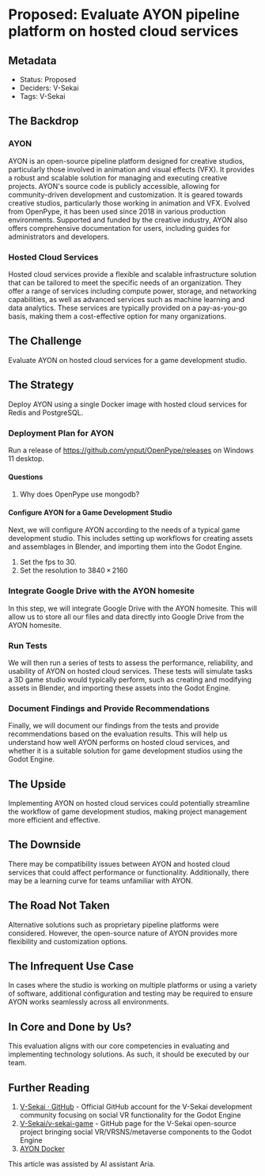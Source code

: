 # Proposed: Evaluate AYON pipeline platform on hosted cloud services

## Metadata

- Status: Proposed
- Deciders: V-Sekai
- Tags: V-Sekai

## The Backdrop

### AYON

AYON is an open-source pipeline platform designed for creative studios, particularly those involved in animation and visual effects (VFX). It provides a robust and scalable solution for managing and executing creative projects. AYON's source code is publicly accessible, allowing for community-driven development and customization. It is geared towards creative studios, particularly those working in animation and VFX. Evolved from OpenPype, it has been used since 2018 in various production environments. Supported and funded by the creative industry, AYON also offers comprehensive documentation for users, including guides for administrators and developers.

### Hosted Cloud Services

Hosted cloud services provide a flexible and scalable infrastructure solution that can be tailored to meet the specific needs of an organization. They offer a range of services including compute power, storage, and networking capabilities, as well as advanced services such as machine learning and data analytics. These services are typically provided on a pay-as-you-go basis, making them a cost-effective option for many organizations.

## The Challenge

Evaluate AYON on hosted cloud services for a game development studio.

## The Strategy

Deploy AYON using a single Docker image with hosted cloud services for Redis and PostgreSQL.

### Deployment Plan for AYON

Run a release of https://github.com/ynput/OpenPype/releases on Windows 11 desktop.

#### Questions

1. Why does OpenPype use mongodb?

#### Configure AYON for a Game Development Studio

Next, we will configure AYON according to the needs of a typical game development studio. This includes setting up workflows for creating assets and assemblages in Blender, and importing them into the Godot Engine.

1. Set the fps to 30.
1. Set the resolution to 3840 × 2160


### Integrate Google Drive with the AYON homesite

In this step, we will integrate Google Drive with the AYON homesite. This will allow us to store all our files and data directly into Google Drive from the AYON homesite.

### Run Tests

We will then run a series of tests to assess the performance, reliability, and usability of AYON on hosted cloud services. These tests will simulate tasks a 3D game studio would typically perform, such as creating and modifying assets in Blender, and importing these assets into the Godot Engine.

### Document Findings and Provide Recommendations

Finally, we will document our findings from the tests and provide recommendations based on the evaluation results. This will help us understand how well AYON performs on hosted cloud services, and whether it is a suitable solution for game development studios using the Godot Engine.

## The Upside

Implementing AYON on hosted cloud services could potentially streamline the workflow of game development studios, making project management more efficient and effective.

## The Downside

There may be compatibility issues between AYON and hosted cloud services that could affect performance or functionality. Additionally, there may be a learning curve for teams unfamiliar with AYON.

## The Road Not Taken

Alternative solutions such as proprietary pipeline platforms were considered. However, the open-source nature of AYON provides more flexibility and customization options.

## The Infrequent Use Case

In cases where the studio is working on multiple platforms or using a variety of software, additional configuration and testing may be required to ensure AYON works seamlessly across all environments.

## In Core and Done by Us?

This evaluation aligns with our core competencies in evaluating and implementing technology solutions. As such, it should be executed by our team.

## Further Reading

1. [V-Sekai · GitHub](https://github.com/v-sekai) - Official GitHub account for the V-Sekai development community focusing on social VR functionality for the Godot Engine
2. [V-Sekai/v-sekai-game](https://github.com/v-sekai/v-sekai-game) - GitHub page for the V-Sekai open-source project bringing social VR/VRSNS/metaverse components to the Godot Engine
3. [AYON Docker](https://github.com/ynput/ayon-docker)

This article was assisted by AI assistant Aria.
